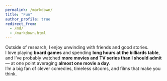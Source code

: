 ```yaml
---
permalink: /markdown/
title: "Fun"
author_profile: true
redirect_from: 
  - /md/
  - /markdown.html
---
```

Outside of research, I enjoy unwinding with friends and good stories.  
I love playing **board games** and spending **long hours at the billiards table**, and I’ve probably watched **more movies and TV series than I should admit** — at one point averaging **almost one movie a day**.  
I’m a big fan of clever comedies, timeless sitcoms, and films that make you think.

